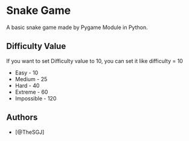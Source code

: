 
# Snake Game

A basic snake game made by Pygame Module in Python.
## Difficulty Value
 
If you want to set Difficulty value to 10, you can set it like difficulty = 10

- Easy       -  10
- Medium     -  25
- Hard       -  40
- Extreme    -  60
- Impossible -  120

  
## Authors

- [@TheSGJ]

  
